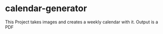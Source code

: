 # calendar-generator
This Project takes images and creates a weekly calendar with it. Output is a PDF
